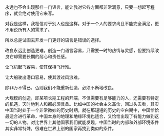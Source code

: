 永远也不会出现那样一门语言，能让我对它各方面都非常满意，只要一想起写程序，就会绝对使用它来写。

对我是这样，我相信对于别人也是这样。对于一个人的要求尚且不能完全满足，更不用说所有人的需求了。

所以总是试图去开发一门更好的语言是错误的选择。

改良永远比创造更难。创造一门语言容易，只需要一时的热情与灵感，但要持续改良它却需要长期的耐心和责任感。

让飞机起飞容易，使其保持飞行难。

让大船驶出港口容易，使其渡过风浪难。

除非万不得已，否则我们不能重新创造，必须不断地改良。

大规模的创造，即某项长期工程的开端，不但需要有足够能力的人，还需要有特定的机遇，天时地利人和都必须具备。比如中国的社会主义革命，回过头去看，其实中国当时处于一个非常微妙的历史时期，就在那短短的历史的空白期中，中国恰恰最适合进行革命，中国本身的地理和地缘环境也适合，又恰恰出现了有能力做到这一切的人物。对比世界上其他国家我们就能发现，中国当时的内部和外部环境条件其实非常特殊，很难在世界上别的国家再找到类似的条件。
